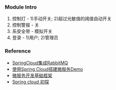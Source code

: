 ### Module Intro

1. 控制灯 - 1)手动开关; 2)超过光敏值的阈值自动开关
2. 控制警报 - 关
3. 系安全带 - 模拟开关
4. 登录 - 1)用户; 2)管理员

### Reference

* [SpringCloud集成RabbitMQ](https://blog.csdn.net/a2267378/article/details/84344670)
* [使用Spring Cloud搭建微服务Demo](https://blog.csdn.net/weixin_43840862/article/details/105133363)
* [微服务开发基础框架](https://github.com/yangxiufeng666/Micro-Service-Skeleton)
* [Spring cloud 初探](https://github.com/itguang/springcloud-learn)
